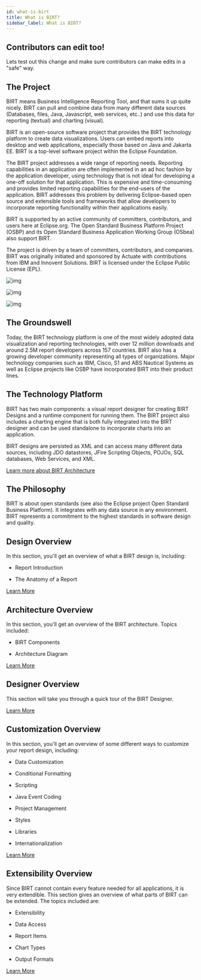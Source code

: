 ```yaml
---
id: what-is-birt
title: What is BIRT?
sidebar_label: What is BIRT?
---
```


## Contributors can edit too!

Lets test out this change and make sure contributors can make edits in a "safe" way.

## The Project
BIRT means Business Intelligence Reporting Tool, and that sums it up quite nicely. BIRT can pull and combine data from many different data sources (Databases, files, Java, Javascript, web services, etc..) and use this data for reporting (textual) and charting (visual).

BIRT is an open-source software project that provides the BIRT technology platform to create data visualizations. Users can embed reports into desktop and web applications, especially those based on Java and Jakarta EE. BIRT is a top-level software project within the Eclipse Foundation.

The BIRT project addresses a wide range of reporting needs. Reporting capabilities in an application are often implemented in an ad hoc fashion by the application developer, using technology that is not ideal for developing a one-off solution for that application. This is expensive and time-consuming and provides limited reporting capabilities for the end-users of the application. BIRT addresses this problem by delivering Eclipse-based open source and extensible tools and frameworks that allow developers to incorporate reporting functionality within their applications easily.

BIRT is supported by an active community of committers, contributors, and users here at Eclipse.org. The Open Standard Business Platform Project (OSBP) and its Open Standard Business Application Working Group (OSbea) also support BIRT.

The project is driven by a team of committers, contributors, and companies. BIRT was originally initiated and sponsored by Actuate with contributions from IBM and Innovent Solutions.  BIRT is licensed under the Eclipse Public License (EPL).

![img](/img/Logo-Compex.png)

![img](/img/Logo-Innovent-Solution.png)

![img](/img/Logo-Actuate-Opentext.png)

## The Groundswell

Today, the BIRT technology platform is one of the most widely
adopted data visualization and reporting technologies, with over 12
million downloads and around 2.5M report developers across 157 countries. BIRT
also has a growing developer community representing
all types of organizations. Major technology companies such as IBM,
Cisco, S1 and ABS Nautical Systems as well as Eclipse projects like OSBP have incorporated BIRT into their
product lines.

## The Technology Platform

BIRT has two main components: a visual report designer for
creating BIRT Designs and a runtime component for running them. The BIRT project
also includes a charting engine that is both fully integrated into the
BIRT designer and can be used standalone to incorporate charts into an
application.

BIRT designs are persisted as XML and can access many
different data sources, including JDO datastores, JFire Scripting
Objects, POJOs, SQL databases, Web Services, and XML.

[Learn more about BIRT Architecture](overview-architecture)

## The Philosophy

BIRT is about open standards (see also the Eclipse project Open Standard Business Platform). It integrates with any data source in any
environment. BIRT represents a commitment to the highest standards in
software design and quality.

## Design Overview

In this section, you'll get an overview of what a BIRT design is, including:

*   Report Introduction

*   The Anatomy of a Report

[Learn More](overview-design)

## Architecture Overview

In this section, you'll get an overview of the BIRT architecture. Topics included:

*   BIRT Components

*   Architecture Diagram

[Learn More](overview-architecture)

## Designer Overview

This section will take you through a quick tour of the BIRT Designer.

[Learn More](overview-designer)

## Customization Overview

In this section, you'll get an overview of some different ways to customize your report design, including:

*   Data Customization

*   Conditional Formatting

*   Scripting

*   Java Event Coding

*   Project Management

*   Styles

*   Libraries

*   Internationalization

[Learn More](overview-customization)

## Extensibility Overview

Since BIRT cannot contain every feature needed for all
applications, it is very extendible. This section gives an overview of
what parts of BIRT can be extended. The topics included are:

*   Extensibility

*   Data Access

*   Report Items

*   Chart Types

*   Output Formats

[Learn More](overview-extensibility)


